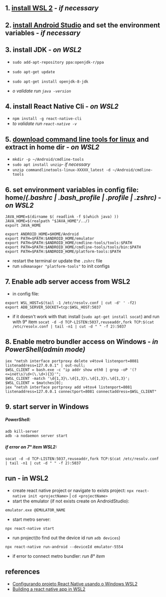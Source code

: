 ## 1. [install WSL 2](https://docs.microsoft.com/pt-br/windows/wsl/install-win10) - *if necessary*


## 2. [install Android Studio](https://developer.android.com/studio) and set the environment variables - *if necessary*


## 3. install JDK - *on WSL2*
- `sudo add-apt-repository ppa:openjdk-r/ppa`
- `sudo apt-get update`
- `sudo apt-get install openjdk-8-jdk`

- *o validate run `java -version`*


## 4. install React Native Cli - *on WSL2*
- `npm install -g react-native-cli`
- *to validate run `react-native -v`*

## 5. [download command line tools for linux](https://developer.android.com/studio) and extract in home dir - *on WSL2*
- `mkdir -p ~/Android/cmdline-tools`
- `sudo apt install unzip`- *if necessary*
- `unzip commandlinetools-linux-XXXXX_latest -d ~/Android/cmdline-tools`

## 6. set environment variables in config file: home/*(.bashrc | .bash_profile | .profile | .zshrc)* - *on WSL2*
```
JAVA_HOME=$(dirname $( readlink -f $(which java) ))
JAVA_HOME=$(realpath "$JAVA_HOME"/../)
export JAVA_HOME

export ANDROID_HOME=$HOME/Android
export PATH=$PATH:$ANDROID_HOME/emulator
export PATH=$PATH:$ANDROID_HOME/cmdline-tools/tools:$PATH
export PATH=$PATH:$ANDROID_HOME/cmdline-tools/tools/bin:$PATH
export PATH=$PATH:$ANDROID_HOME/platform-tools:$PATH
```
- restart the terminal or update the `.zshrc` file
- run `sdkmanager "platform-tools"` to init configs

## 7. Enable adb server access from WSL2
- in config file:
```
export WSL_HOST=$(tail -1 /etc/resolv.conf | cut -d' ' -f2)
export ADB_SERVER_SOCKET=tcp:$WSL_HOST:5037
```
- if it doesn't work with that:
install (`sudo apt-get install socat`)
and run with 9° item `socat -d -d TCP-LISTEN:5037,reuseaddr,fork TCP:$(cat /etc/resolv.conf | tail -n1 | cut -d " " -f 2):5037`

## 8. Enable metro bundler access on Windows - *in PowerShell(admin mode)*
```
iex "netsh interface portproxy delete v4tov4 listenport=8081 listenaddress=127.0.0.1" | out-null;
$WSL_CLIENT = bash.exe -c "ip addr show eth0 | grep -oP '(?<=inet\s)\d+(\.\d+){3}'";
$WSL_CLIENT -match '\d{1,3}\.\d{1,3}\.\d{1,3}\.\d{1,3}';
$WSL_CLIENT = $matches[0];
iex "netsh interface portproxy add v4tov4 listenport=8081 listenaddress=127.0.0.1 connectport=8081 connectaddress=$WSL_CLIENT"
```

## 9. start server in Windows
##### PowerShell:
```
adb kill-server
adb -a nodaemon server start
```
##### if error on 7° item WSL2:
```
socat -d -d TCP-LISTEN:5037,reuseaddr,fork TCP:$(cat /etc/resolv.conf | tail -n1 | cut -d " " -f 2):5037
```


## run - in WSL2
- create react native project or navigate to exists project:
`npx react-native init <projectName>` | `cd <projectName>`
- start the emulator (if not exists create on AndroidStudio):
```
emulator.exe @EMULATOR_NAME
```
- start metro server:
```
npx react-native start
```
- run project(to find out the device id run `adb devices`)
```
npx react-native run-android --deviceId emulator-5554
```
- if error to connect metro bundler: *run 8° item*

## references
- [Configurando projeto React Native usando o Windows WSL2](https://medium.com/@rafaelnogueira/configurando-projeto-react-native-usando-o-windows-wsl2-1ce9efec02c1)
- [Building a react native app in WSL2](https://gist.github.com/bergmannjg/461958db03c6ae41a66d264ae6504ade#enable-access-to-adb-server-from-wsl2)
